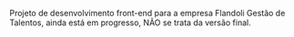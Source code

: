 Projeto de desenvolvimento front-end para a empresa Flandoli Gestão de Talentos, ainda está em progresso, NÃO se trata da versão final.
